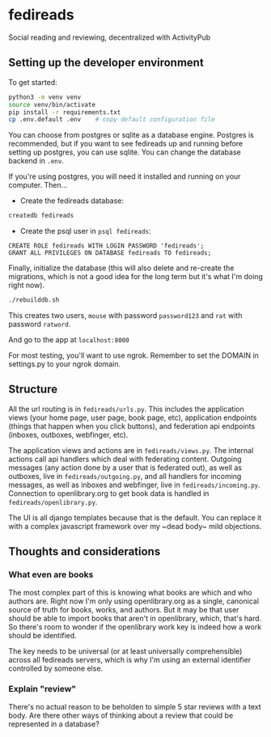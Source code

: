 # fedireads

Social reading and reviewing, decentralized with ActivityPub

## Setting up the developer environment
To get started:

``` bash
python3 -m venv venv
source venv/bin/activate
pip install -r requirements.txt
cp .env.default .env    # copy default configuration file
```

You can choose from postgres or sqlite as a database engine.
Postgres is recommended, but if you want to see fedireads up and running before setting up postgres, you can use sqlite.
You can change the database backend in `.env`.

If you're using postgres, you will need it installed and running on your computer. Then...
- Create the fedireads database:
``` bash
createdb fedireads
```

- Create the psql user in `psql fedireads`:
``` psql
CREATE ROLE fedireads WITH LOGIN PASSWORD 'fedireads';
GRANT ALL PRIVILEGES ON DATABASE fedireads TO fedireads;
```

Finally, initialize the database (this will also delete and re-create the migrations, which is not
a good idea for the long term but it's what I'm doing right now).
``` bash
./rebuilddb.sh
```
This creates two users, `mouse` with password `password123` and `rat` with password `ratword`.

And go to the app at `localhost:8000`

For most testing, you'll want to use ngrok. Remember to set the DOMAIN in settings.py to your ngrok domain.


## Structure

All the url routing is in `fedireads/urls.py`. This includes the application views (your home page, user page, book page, etc),
application endpoints (things that happen when you click buttons), and federation api endpoints (inboxes, outboxes, webfinger, etc).

The application views and actions are in `fedireads/views.py`. The internal actions call api handlers which deal with federating content.
Outgoing messages (any action done by a user that is federated out), as well as outboxes, live in `fedireads/outgoing.py`, and all handlers for incoming
messages, as well as inboxes and webfinger, live in `fedireads/incoming.py`. Connection to openlibrary.org to get book data is handled in `fedireads/openlibrary.py`.

The UI is all django templates because that is the default. You can replace it with a complex javascript framework over my ~dead body~ mild objections.


## Thoughts and considerations

### What even are books
The most complex part of this is knowing what books are which and who authors are. Right now I'm only using openlibrary.org as a
single, canonical source of truth for books, works, and authors. But it may be that user should be able to import books that aren't
in openlibrary, which, that's hard. So there's room to wonder if the openlibrary work key is indeed how a work should be identified.

The key needs to be universal (or at least universally comprehensible) across all fedireads servers, which is why I'm using an external
identifier controlled by someone else.

### Explain "review"
There's no actual reason to be beholden to simple 5 star reviews with a text body. Are there other ways of thinking about a review
that could be represented in a database?
